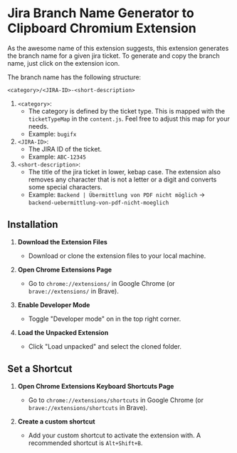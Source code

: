 # Jira Branch Name Generator to Clipboard Chromium Extension

As the awesome name of this extension suggests, this extension generates the branch name for a given jira ticket. To generate and copy the branch name, just click on the extension icon. 

The branch name has the following structure:

`<category>/<JIRA-ID>-<short-description>`

1. `<category>`: 
   - The category is defined by the ticket type. This is mapped with the `ticketTypeMap` in the `content.js`. Feel free to adjust this map for your needs.
   - Example: `bugifx`
2. `<JIRA-ID>`:
   - The JIRA ID of the ticket.
   - Example: `ABC-12345`
3. `<short-description>`: 
   - The title of the jira ticket in lower, kebap case. The extension also removes any character that is not a letter or a digit and converts some special characters.
   - Example: `Backend | Übermittlung von PDF nicht möglich` -> `backend-uebermittlung-von-pdf-nicht-moeglich`

## Installation

1. **Download the Extension Files**
   - Download or clone the extension files to your local machine.

2. **Open Chrome Extensions Page**
   - Go to `chrome://extensions/` in Google Chrome (or `brave://extensions/` in Brave).

3. **Enable Developer Mode**
   - Toggle "Developer mode" on in the top right corner.

4. **Load the Unpacked Extension**
   - Click "Load unpacked" and select the cloned folder.

## Set a Shortcut

1. **Open Chrome Extensions Keyboard Shortcuts Page**
   - Go to `chrome://extensions/shortcuts` in Google Chrome (or `brave://extensions/shortcuts` in Brave).

2. **Create a custom shortcut**
   - Add your custom shortcut to activate the extension with. A recommended shortcut is `Alt+Shift+B`.